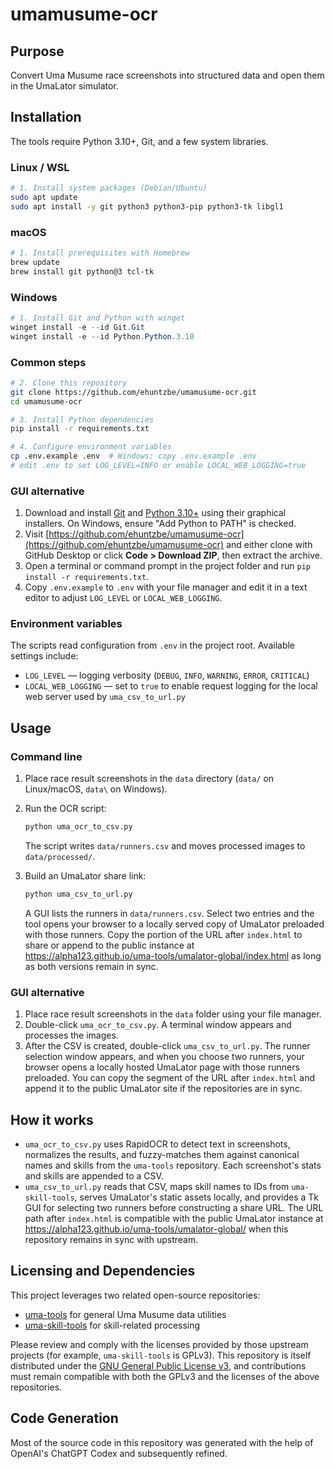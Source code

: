 # umamusume-ocr

## Purpose

Convert Uma Musume race screenshots into structured data and open them in the UmaLator simulator.

## Installation
 
The tools require Python 3.10+, Git, and a few system libraries.

### Linux / WSL

```bash
# 1. Install system packages (Debian/Ubuntu)
sudo apt update
sudo apt install -y git python3 python3-pip python3-tk libgl1
```

### macOS

```bash
# 1. Install prerequisites with Homebrew
brew update
brew install git python@3 tcl-tk
```

### Windows

```powershell
# 1. Install Git and Python with winget
winget install -e --id Git.Git
winget install -e --id Python.Python.3.10
```

### Common steps

```bash
# 2. Clone this repository
git clone https://github.com/ehuntzbe/umamusume-ocr.git
cd umamusume-ocr

# 3. Install Python dependencies
pip install -r requirements.txt

# 4. Configure environment variables
cp .env.example .env  # Windows: copy .env.example .env
# edit .env to set LOG_LEVEL=INFO or enable LOCAL_WEB_LOGGING=true
```

### GUI alternative

1. Download and install [Git](https://git-scm.com/downloads) and [Python 3.10+](https://www.python.org/downloads/) using their graphical installers. On Windows, ensure "Add Python to PATH" is checked.
2. Visit [https://github.com/ehuntzbe/umamusume-ocr](https://github.com/ehuntzbe/umamusume-ocr) and either clone with GitHub Desktop or click **Code > Download ZIP**, then extract the archive.
3. Open a terminal or command prompt in the project folder and run `pip install -r requirements.txt`.
4. Copy `.env.example` to `.env` with your file manager and edit it in a text editor to adjust `LOG_LEVEL` or `LOCAL_WEB_LOGGING`.

### Environment variables

The scripts read configuration from `.env` in the project root. Available settings include:

- `LOG_LEVEL` — logging verbosity (`DEBUG`, `INFO`, `WARNING`, `ERROR`, `CRITICAL`)
- `LOCAL_WEB_LOGGING` — set to `true` to enable request logging for the local web server used by `uma_csv_to_url.py`

## Usage

### Command line

1. Place race result screenshots in the `data` directory (`data/` on Linux/macOS, `data\` on Windows).
2. Run the OCR script:

   ```bash
   python uma_ocr_to_csv.py
   ```

   The script writes `data/runners.csv` and moves processed images to `data/processed/`.
3. Build an UmaLator share link:

   ```bash
   python uma_csv_to_url.py
   ```

    A GUI lists the runners in `data/runners.csv`. Select two entries and the tool opens your browser to a locally served copy of UmaLator preloaded with those runners. Copy the portion of the URL after `index.html` to share or append to the public instance at https://alpha123.github.io/uma-tools/umalator-global/index.html as long as both versions remain in sync.

### GUI alternative

1. Place race result screenshots in the `data` folder using your file manager.
2. Double-click `uma_ocr_to_csv.py`. A terminal window appears and processes the images.
3. After the CSV is created, double-click `uma_csv_to_url.py`. The runner selection window appears, and when you choose two runners, your browser opens a locally hosted UmaLator page with those runners preloaded. You can copy the segment of the URL after `index.html` and append it to the public UmaLator site if the repositories are in sync.

## How it works

- `uma_ocr_to_csv.py` uses RapidOCR to detect text in screenshots, normalizes the results, and fuzzy-matches them against canonical names and skills from the `uma-tools` repository. Each screenshot's stats and skills are appended to a CSV.
- `uma_csv_to_url.py` reads that CSV, maps skill names to IDs from `uma-skill-tools`, serves UmaLator's static assets locally, and provides a Tk GUI for selecting two runners before constructing a share URL. The URL path after `index.html` is compatible with the public UmaLator instance at https://alpha123.github.io/uma-tools/umalator-global/ when this repository remains in sync with upstream.

## Licensing and Dependencies

This project leverages two related open-source repositories:

- [uma-tools](https://github.com/alpha123/uma-tools) for general Uma Musume data utilities
- [uma-skill-tools](https://github.com/alpha123/uma-skill-tools) for skill-related processing

Please review and comply with the licenses provided by those upstream projects (for example, `uma-skill-tools` is GPLv3). This repository is itself distributed under the [GNU General Public License v3](LICENSE), and contributions must remain compatible with both the GPLv3 and the licenses of the above repositories.

## Code Generation

Most of the source code in this repository was generated with the help of OpenAI's ChatGPT Codex and subsequently refined.

